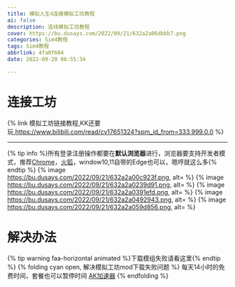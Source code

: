 ```yaml
---
title: 模拟人生4连接模拟工坊教程
ai: false
description: 连线模拟工坊教程
cover: https://bu.dusays.com/2022/09/21/632a2a06dbbb7.png
categories: Sim4教程
tags: Sim4教程
abbrlink: 4fa0f604
date: 2022-09-20 06:55:34

---
```


# 连接工坊
{% link 模拟工坊链接教程,KK还要玩,https://www.bilibili.com/read/cv17651324?spm_id_from=333.999.0.0 %}
*****
{% tip info %}所有登录注册操作都要在**默认浏览器**进行，浏览器要支持开发者模式，推荐[Chrome](https://www.google.cn/intl/zh-CN/chrome/)，[火狐](http://www.firefox.com.cn/)，window10,11自带的Edge也可以，嗯哼就这么多{% endtip %}
{% image https://bu.dusays.com/2022/09/21/632a2a00c923f.png, alt= %}
{% image https://bu.dusays.com/2022/09/21/632a2a0239d91.png, alt= %}
{% image https://bu.dusays.com/2022/09/21/632a2a0391efd.png, alt= %}
{% image https://bu.dusays.com/2022/09/21/632a2a0492943.png, alt= %}
{% image https://bu.dusays.com/2022/09/21/632a2a059d856.png, alt= %}
# 解决办法
{% tip warning faa-horizontal animated %}下载模组失败请看这里{% endtip %}
{% folding cyan open, 解决模拟工坊mod下载失败问题 %}
每天14小时的免费时间，套餐也可以暂停时间
[AK加速器](https://www.akspeedy.com/act/invite/?inviter=cw1e7biGTjywp5z9y9Fdag==)
{% endfolding %}